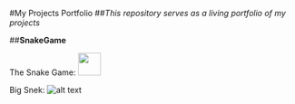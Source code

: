 #My Projects Portfolio
##*This repository serves as a living portfolio of my projects*

##**SnakeGame**

The Snake Game:  <img src="https://github.com/pamyjak/portfolio/blob/main/src/assets/SnakeGame.gif" width="40" height="40" />

Big Snek:
![alt text](https://github.com/pamyjak/portfolio/blob/main/src/assets/SnakeGame.gif)





















